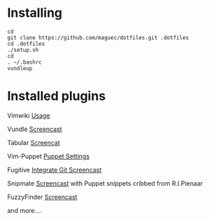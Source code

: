 Installing
===========

```
cd
git clone https://github.com/maguec/dotfiles.git .dotfiles
cd .dotfiles
./setup.sh
cd
. ~/.bashrc
vundleup
```


Installed plugins
=================

Vimwiki [Usage](http://blog.mague.com/?p=602)

Vundle [Screencast](www.youtube.com/watch?v=tbWOlzj0tvY)

Tabular [Screencat](http://vimcasts.org/episodes/aligning-text-with-tabular-vim/)

Vim-Puppet [Puppet Settings](https://github.com/rodjek/vim-puppet)

Fugitive [Integrate Git Screencast](http://vimcasts.org/episodes/fugitive-vim---a-complement-to-command-line-git/)

Snipmate [Screencast](www.youtube.com/watch?v=xV2IsE5OHd4) with Puppet snippets cribbed from R.I.Pienaar

FuzzyFinder [Screencast](www.yourepeat.com/watch/?v=_MYuiqhfrIU)

and more....
